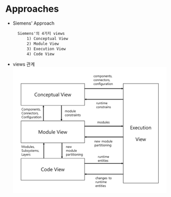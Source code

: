 # Approaches

* Siemens' Approach
    
        Siemens'의 4가지 views
            1) Conceptual View
            2) Module View
            3) Execution View
            4) Code View
        

* views 관계
![alt_text](./img_siemens'_approach.jpg)